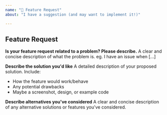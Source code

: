 ```yaml
---
name: "🚀 Feature Request"
about: "I have a suggestion (and may want to implement it!)"

---
```


## Feature Request

**Is your feature request related to a problem? Please describe.**
A clear and concise description of what the problem is. eg. I have an issue when [...]

**Describe the solution you'd like**
A detailed description of your proposed solution. Include:
- How the feature would work/behave
- Any potential drawbacks
- Maybe a screenshot, design, or example code

**Describe alternatives you've considered**
A clear and concise description of any alternative solutions or features you've considered.
